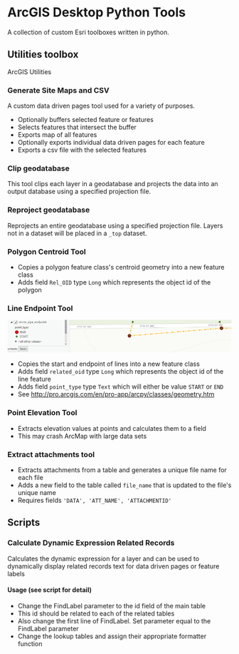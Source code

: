 # ArcGIS Desktop Python Tools
A collection of custom Esri toolboxes written in python.

## Utilities toolbox
ArcGIS Utilities

### Generate Site Maps and CSV
A custom data driven pages tool used for a variety of purposes.
- Optionally buffers selected feature or features
- Selects features that intersect the buffer
- Exports map of all features
- Optionally exports individual data driven pages for each feature
- Exports a csv file with the selected features

### Clip geodatabase
This tool clips each layer in a geodatabase and projects the data into an output database using a specified projection file.

### Reproject geodatabase
Reprojects an entire geodatabase using a specified projection file. Layers not in a dataset will be placed in a `_top` dataset.

### Polygon Centroid Tool
 - Copies a polygon feature class's centroid geometry into a new feature class
 - Adds field `Rel_OID` type `Long` which represents the object id of the polygon

### Line Endpoint Tool
![screenshot](img/line_endpoint.PNG)
 - Copies the start and endpoint of lines into a new feature class
 - Adds field `related_oid` type `Long` which represents the object id of the line feature
 - Adds field `point_type` type `Text` which will either be value `START` or `END`
 - See http://pro.arcgis.com/en/pro-app/arcpy/classes/geometry.htm

### Point Elevation Tool
 - Extracts elevation values at points and calculates them to a field
 - This may crash ArcMap with large data sets

### Extract attachments tool
 - Extracts attachments from a table and generates a unique file name for each file
 - Adds a new field to the table called `file_name` that is updated to the file's unique name
 - Requires fields `'DATA', 'ATT_NAME', 'ATTACHMENTID'`

## Scripts

### Calculate Dynamic Expression Related Records
Calculates the dynamic expression for a layer and can be used to dynamically
display related records text for data driven pages or feature labels

#### Usage (see script for detail)
 - Change the FindLabel parameter to the id field of the main table
 - This id should be related to each of the related tables
 - Also change the first line of FindLabel. Set parameter equal to the FindLabel parameter
 - Change the lookup tables and assign their appropriate formatter function
